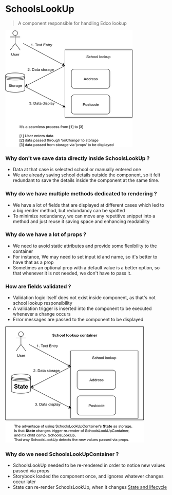 # SchoolsLookUp
> A component responsible for handling Edco lookup

![data flow](/../../../docs/school%20lookup%20data%20flow.png?raw=true "Data Flow")
### Why don't we save data directly inside SchoolsLookUp ?
* Data at that case is selected school or manually entered one
* We are already saving school details outside the component, so it felt redundant to save the details inside the component at the same time.

### Why do we have multiple methods dedicated to rendering ?
* We have a lot of fields that are displayed at different cases which led to a big render method, but redundancy can be spotted
* To minimize redundancy, we can move any repetitive snippet into a method and just reuse it saving space and enhancing readability

### Why do we have a lot of props ?
* We need to avoid static attributes and provide some flexibility to the container
* For instance, We may need to set input id and name, so it's better to have that as a prop
* Sometimes an optional prop with a default value is a better option, so that whenever it is not needed, we don't have to pass it.

### How are fields validated ?
* Validation logic itself does not exist inside component, as that's not school lookup responsibility
* A validation trigger is inserted into the component to be executed whenever a change occurs
* Error messages are passed to the component to be displayed

![container](/../../../docs/school%20lookup%20container.png?raw=true "Container")
### Why do we need SchoolsLookUpContainer ?
* SchoolsLookUp needed to be re-rendered in order to notice new values passed via props
* Storybook loaded the component once, and ignores whatever changes occur later
* State can re-render SchoolsLookUp, when it changes [State and lifecycle](https://reactjs.org/docs/state-and-lifecycle.html)